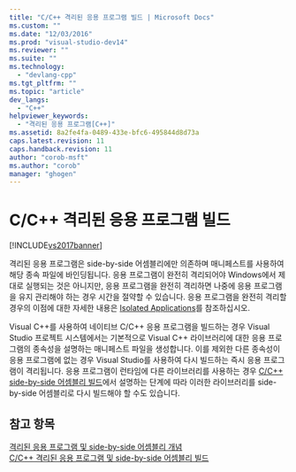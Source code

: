 ```yaml
---
title: "C/C++ 격리된 응용 프로그램 빌드 | Microsoft Docs"
ms.custom: ""
ms.date: "12/03/2016"
ms.prod: "visual-studio-dev14"
ms.reviewer: ""
ms.suite: ""
ms.technology: 
  - "devlang-cpp"
ms.tgt_pltfrm: ""
ms.topic: "article"
dev_langs: 
  - "C++"
helpviewer_keywords: 
  - "격리된 응용 프로그램[C++]"
ms.assetid: 8a2fe4fa-0489-433e-bfc6-495844d8d73a
caps.latest.revision: 11
caps.handback.revision: 11
author: "corob-msft"
ms.author: "corob"
manager: "ghogen"
---
```

# C/C++ 격리된 응용 프로그램 빌드
[!INCLUDE[vs2017banner](../assembler/inline/includes/vs2017banner.md)]

격리된 응용 프로그램은 side\-by\-side 어셈블리에만 의존하며 매니페스트를 사용하여 해당 종속 파일에 바인딩됩니다.  응용 프로그램이 완전히 격리되어야 Windows에서 제대로 실행되는 것은 아니지만, 응용 프로그램을 완전히 격리하면 나중에 응용 프로그램을 유지 관리해야 하는 경우 시간을 절약할 수 있습니다.  응용 프로그램을 완전히 격리할 경우의 이점에 대한 자세한 내용은 [Isolated Applications](http://msdn.microsoft.com/library/aa375190)를 참조하십시오.  
  
 Visual C\+\+를 사용하여 네이티브 C\/C\+\+ 응용 프로그램을 빌드하는 경우 Visual Studio 프로젝트 시스템에서는 기본적으로 Visual C\+\+ 라이브러리에 대한 응용 프로그램의 종속성을 설명하는 매니페스트 파일을 생성합니다.  이를 제외한 다른 종속성이 응용 프로그램에 없는 경우 Visual Studio를 사용하여 다시 빌드하는 즉시 응용 프로그램이 격리됩니다.  응용 프로그램이 런타임에 다른 라이브러리를 사용하는 경우 [C\/C\+\+ side\-by\-side 어셈블리 빌드](../build/building-c-cpp-side-by-side-assemblies.md)에서 설명하는 단계에 따라 이러한 라이브러리를 side\-by\-side 어셈블리로 다시 빌드해야 할 수도 있습니다.  
  
## 참고 항목  
 [격리된 응용 프로그램 및 side\-by\-side 어셈블리 개념](../build/concepts-of-isolated-applications-and-side-by-side-assemblies.md)   
 [C\/C\+\+ 격리된 응용 프로그램 및 side\-by\-side 어셈블리 빌드](../build/building-c-cpp-isolated-applications-and-side-by-side-assemblies.md)